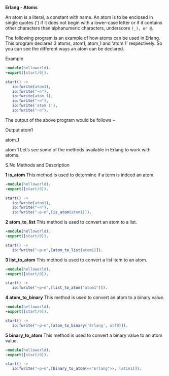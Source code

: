 **Erlang - Atoms**

An atom is a literal, a constant with name. An atom is to be enclosed in single quotes (') if it does not begin with a lower-case letter or if it contains other characters than alphanumeric characters, underscore `(_), or @`.

The following program is an example of how atoms can be used in Erlang. This program declares 3 atoms, atom1, atom_1 and ‘atom 1’ respectively. So you can see the different ways an atom can be declared.

Example
```erlang
-module(helloworld).
-export([start/0]).

start() ->
   io:fwrite(atom1),
   io:fwrite("~n"),
   io:fwrite(atom_1),
   io:fwrite("~n"),
   io:fwrite('atom 1'),
   io:fwrite("~n").
   ```

The output of the above program would be follows −

Output
atom1

atom_1

atom 1
Let’s see some of the methods available in Erlang to work with atoms.

S.No	Methods and Description

**1	is_atom**
This method is used to determine if a term is indeed an atom.
```erlang
-module(helloworld).
-export([start/0]).

start() ->
   io:fwrite(atom1),
   io:fwrite("~n"),
   io:fwrite("~p~n",[is_atom(atom1)]).
```

**2	atom_to_list**
This method is used to convert an atom to a list.
```erlang
-module(helloworld).
-export([start/0]).

start() ->   
   io:fwrite("~p~n",[atom_to_list(atom1)]).
```

**3	list_to_atom**
This method is used to convert a list item to an atom.
```erlang
-module(helloworld).
-export([start/0]).

start() ->
   io:fwrite("~p~n",[list_to_atom("atom1")]).
```

**4	atom_to_binary**
This method is used to convert an atom to a binary value.
```erlang
-module(helloworld).
-export([start/0]).

start() ->
   io:fwrite("~p~n",[atom_to_binary('Erlang', utf8)]).
```

**5	binary_to_atom**
This method is used to convert a binary value to an atom value.
```erlang
-module(helloworld).
-export([start/0]).

start() ->
   io:fwrite("~p~n",[binary_to_atom(<<"Erlang">>, latin1)]).
```

